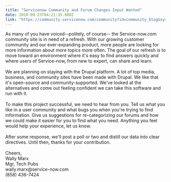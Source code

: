 ```yaml
---
title: "Servicenow Community and Forum Changes Input Wanted"
date: 2010-09-23T04:21:35.000Z
link: "https://community.servicenow.com/community?id=community_blog&sys_id=0faca625dbd0dbc01dcaf3231f961996"
---
```

<p>As many of you have voiced--politely, of course-- the Service-now.com community site is in need of a refresh. With our growing customer community and our ever-expanding product, more people are looking for more information about more topics more often. The goal of our refresh is to move toward an environment where it's easy to find answers quickly and where users of Service-now, from new to expert, can share and learn. <br /><br />We are planning on staying with the Drupal platform. A lot of top media, business, and community sites have been made with Drupal. We like that it's open-source and community-supported. We've looked at the alternatives and come out feeling confident we can take this software and run with it.<br /><br />To make this project successful, we need to hear from you. Tell us what you like in a user community and what bugs you when you're trying to find information. Give us suggestions for re-categorizing our forums and how we could make it easier for you to find what you need. Anything you feel would help your experience, let us know.<br /><br />After some response, we'll post a poll or two and distill our data into clear directives. Until then, thanks for your contribution.<br /><br />Cheers,<br />Wally Marx<br />Mgr, Tech Pubs<br />wally.marx@service-now.com<br />(858) 436-7424</p>